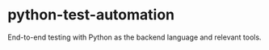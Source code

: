 # python-test-automation
End-to-end testing with Python as the backend language and relevant tools.
